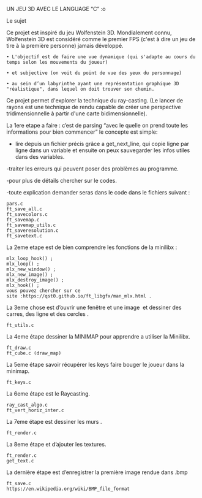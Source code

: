 UN JEU 3D AVEC LE LANGUAGE “C” :o


Le sujet

Ce projet est inspiré du jeu Wolfenstein 3D. Mondialement connu, Wolfenstein 3D est considéré comme le premier FPS (c'est à dire un jeu de tire à la première personne) jamais développé.
    
    • L'objectif est de faire une vue dynamique (qui s'adapte au cours du temps selon les mouvements du joueur)
    
    • et subjective (on voit du point de vue des yeux du personnage)
    
    • au sein d’un labyrinthe ayant une représentation graphique 3D "réalistique", dans lequel on doit trouver son chemin.
    
Ce projet permet d'explorer la technique du ray-casting. (Le lancer de rayons est une technique de rendu capable de créer une perspective tridimensionnelle à partir d'une carte bidimensionnelle).

La 1ere etape a faire : c’est de parsing “avec le quelle on prend toute les informations pour bien commencer”
	le concepte est simple:
	
- lire depuis un fichier précis grâce a get_next_line, qui copie ligne par ligne dans un variable et ensuite on peux sauvegarder les infos utiles dans des variables.

-traiter les erreurs qui peuvent poser des problèmes au programme.

-pour plus de détails chercher sur le codes.

-toute explication demander seras dans le code dans le fichiers suivant :

	pars.c
	ft_save_all.c
	ft_savecolors.c
	ft_savemap.c
 	ft_savemap_utils.c
	ft_saveresolution.c 
	ft_savetext.c
	

La 2eme etape est de bien comprendre les fonctions de la minilibx :

	mlx_loop_hook() ;
	mlx_loop() ;
	mlx_new_window() ;
	mlx_new_image() ;
	mlx_destroy_image() ;
	mlx_hook() ;
	vous pouvez chercher sur ce site :https://qst0.github.io/ft_libgfx/man_mlx.html	.
	

La 3eme chose est d’ouvrir une fenêtre et une image  et dessiner des carres, des ligne et des cercles .

	ft_utils.c
	

La 4eme étape dessiner la MINIMAP pour apprendre a utiliser la Minilibx.

	ft_draw.c
	ft_cube.c (draw_map)
	

La 5eme étape savoir récupérer les keys faire bouger le joueur dans la minimap.

	ft_keys.c
	

La 6eme étape est le Raycasting.

	ray_cast_algo.c
	ft_vert_horiz_inter.c
	

La 7eme étape est dessiner les murs .

	ft_render.c
	

La 8eme étape et d’ajouter les textures.

	ft_render.c
	get_text.c
	

La dernière étape est d’enregistrer la première image rendue dans .bmp

	ft_save.c
	https://en.wikipedia.org/wiki/BMP_file_format


